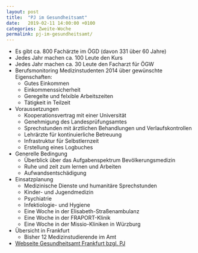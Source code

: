 ```yaml
---
layout: post
title:  "PJ im Gesundheitsamt"
date:   2019-02-11 14:00:00 +0100
categories: Zweite-Woche
permalink: pj-im-gesundheitsamt/
---
```



* Es gibt ca. 800 Fachärzte im ÖGD (davon 331 über 60 Jahre)
* Jedes Jahr machen ca. 100 Leute den Kurs
* Jedes Jahr machen ca. 30 Leute den Facharzt für ÖGW
* Berufsmonitoring Medizinstudenten 2014 über gewünschte Eigenschaften:
  * Gutes Einkommen
  * Einkommenssicherheit
  * Geregelte und felxible Arbeitszeiten
  * Tätigkeit in Teilzeit
* Voraussetzungen
  * Kooperationsvertrag mit einer Universität
  * Genehmigung des Landesprüfungsamtes
  * Sprechstunden mit ärztlichen Behandlungen und Verlaufskontrollen
  * Lehrärzte für kontinuierliche Betreuung
  * Infrastruktur für Selbstlernzeit
  * Erstellung eines Logbuches
* Generelle Bedingung
  * Überblick über das Aufgabenspektrum Bevölkerungsmedizin
  * Ruhe und zeit zum lernen und Arbeiten
  * Aufwandsentschädigung
* Einsatzplanung
  * Medizinische Dienste und humanitäre Sprechstunden
  * Kinder- und Jugendmedizin
  * Psychiatrie
  * Infektiologie- und Hygiene
  * Eine Woche in der Elisabeth-Straßenambulanz
  * Eine Woche in der FRAPORT-Klinik
  * Eine Woche in der Missio-Kliniken in Würzburg
* Übersicht in Frankfurt
  * Bisher 12 Medizinstudierende im Amt
* [Webseite Gesundheitsamt Frankfurt bzgl. PJ](https://www.frankfurt.de/sixcms/detail.php?id=31282663)

